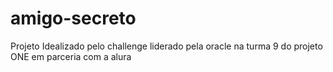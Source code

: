 # amigo-secreto
Projeto Idealizado pelo challenge liderado pela oracle na turma 9 do projeto ONE em parceria com a alura  
